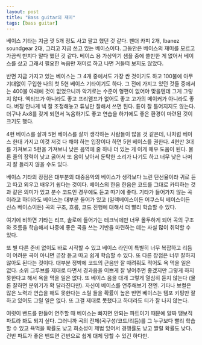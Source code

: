 ```yaml
---
layout: post
title: "Bass guitar의 재미"
tags: [bass guitar]
---
```


베이스 기타는 지금 껏 5개 정도 사고 팔고 했던 것 같다. 팬더 카피 2개, Ibanez soundgear 2대, 그리고 지금 쓰고 있는 베이스이다. 그동안은 베이스의 재미를 모르고 가끔씩 만지다 말다 했던 것 같다. 베이스 용 가상악기 샘플 중에 쓸만한 게 없어서 베이스를 샀고 그래서 필요한 녹음만 재미로 하고 나면 거들떠 보지도 않았다. 

반면 지금 가지고 있는 베이스는 그 4개 중에서도 가장 싼 것이기도 하고 100불에 아무 기대없이 구입한 나의 첫 5현 베이스 기타이기도 하다. 그 전에 가지고 있던 것들 중에서는 400불 아래에 것이 없었으니까 악기로는 수준이 형편이 없어야 맞을텐데 그게 그렇지 않다. 액티브가 아니라도 좋고 프리앰프가 없어도 좋고 고가의 메이커가 아니라도 좋다. 버징 안나게 넥 잘 조정해놓고 튜닝만 잘해서 쓰면 된다. 튠이 잘 틀어지지도 않는다. 더구나 Ax8를 갖게 되면서 녹음하기도 좋고 연습을 하기에도 좋은 환경이 마련된 것이 크기도 했다. 

4현 베이스를 살까 5현 베이스를 살까 생각하는 사람들이 많을 것 같은데, 나처럼 베이스 한대 가지고 이것 저것 다 해야 하는 입장이다 하면 5현 베이스를 권한다. 4현만 3대를 가져보고 5현을 가져보니 낮은 음역에 줄 하나 더 있는 게 이게 매우 도움이 된다. 물론 줄의 장력이 낮고 굵어서 또 음이 낮아서 둔탁한 소리가 나기도 하고 너무 낮은 나머지 잘 들리지 않을 수도 있다. 

베이스 기타의 장점은 대부분의 대중음악의 베이스가 생각보다 느린 단선율이라 귀로 듣고 따고 외우고 배우기 쉽다는 것이다. 베이스의 한음 한음은 코드를 그대로 카피하는 것과 같은 의미가 있고 분수 코드인 경우에도 듣고 따기에 좋다. 기타가 들어가지 않는 곡이라고 하더라도 베이스는 대부분 들어가 있고 (일렉베이스이든 어쿠스틱 베이스이든 신스 베이스이든) 곡의 구조, 흐름, 코드 진행에 대해서 더 빨리 학습할 수 있다. 

여기에 비하면 기타는 리프, 솔로에 들어가는 테크닉에만 너무 몰두하게 되어 곡의 구조와 흐름을 학습해서 나중에 좋은 곡을 쓰는 기반을 마련하는 데는 사실 많이 취약할 수 있다. 

또 별 다른 준비 없이도 바로 시작할 수 있고 베이스 라인이 특별히 너무 복잡하고 리듬이 어려운 곡이 아니면 곧장 듣고 따고 쉽게 학습할 수 있다. 또 다른 장점은 너무 잘하지 않아도 된다는 것이다. 대부분 정박에 코드의 근음만 잘 때려줘도 적어도 욕 먹을 일은 없다. 소위 그루브를 제대로 타면서 경과음을 이쁘게 잘 넣어주면 좋겠지만 그렇게 하지 못한다고 해서 욕을 먹을 일은 없다. 또 베이스 음을 대개 그렇게 열심히 듣지 않는다 (물론 잘하면 분위기가 확 달라진다만). 자신이 베이스를 연주해보기 전엔. 기타나 보컬은 많은 노력과 연습을 해도 못한다는 소릴 들을 확률이 높은 반면 베이스는 템포 키핑만 잘하고 있어도 그럴 일은 없다. 또 그걸 제대로 못했다고 하더라도 티가 잘 나지 않는다. 

여럿이 밴드를 만들어 연주할 때 베이스는 빠지면 안되는 파트이기 때문에 알짜 땡보직 파트라 봐도 되지 싶다. 그러니까 곡의 전체(곡구성/코드/리듬)를 그 누구보다 빨리 학습할 수 있고 욕먹을 확률도 낮고 희소성이 제법 있어서 경쟁률도 낮고 짤릴 확률도 낮다. 건반 파트가 좋은 밴드면 건반으로 쉽게 대체 당할 수 있긴 하다만. 